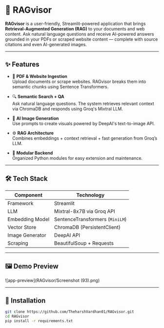 # 🧠 RAGvisor

**RAGvisor** is a user-friendly, Streamlit-powered application that brings **Retrieval-Augmented Generation (RAG)** to your documents and web content. Ask natural language questions and receive AI-powered answers grounded in your PDFs or scraped website content — complete with source citations and even AI-generated images.

---

## ✨ Features

- 📄 **PDF & Website Ingestion**  
  Upload documents or scrape websites. RAGvisor breaks them into semantic chunks using Sentence Transformers.

- 🔍 **Semantic Search + QA**  
  Ask natural language questions. The system retrieves relevant context via ChromaDB and responds using Groq's Mixtral LLM.

- 🎨 **AI Image Generation**  
  Use prompts to create visuals powered by DeepAI's text-to-image API.

- ⚙️ **RAG Architecture**  
  Combines embeddings + context retrieval + fast generation from Groq’s LLM.

- 🧩 **Modular Backend**  
  Organized Python modules for easy extension and maintenance.

---

## 🛠️ Tech Stack

| Component       | Technology                        |
|----------------|-----------------------------------|
| Framework       | Streamlit                         |
| LLM             | Mixtral-8x7B via Groq API         |
| Embedding Model | SentenceTransformers (`MiniLM`)  |
| Vector Store    | ChromaDB (PersistentClient)       |
| Image Generator | DeepAI API                        |
| Scraping        | BeautifulSoup + Requests          |

---

## 🖼️ Demo Preview

![app-preview](RAGvisor/Screenshot (93).png)

---

## 🔧 Installation

```bash
git clone https://github.com/TheharshVardhan01/RAGvisor.git
cd RAGvisor
pip install -r requirements.txt
